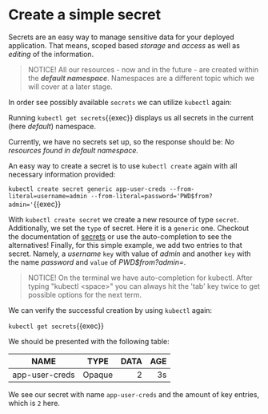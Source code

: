 # Create a simple secret

Secrets are an easy way to manage sensitive data for your deployed application. That means, scoped based *storage* and *access* as well as *editing* of the information. 

> NOTICE!
> All our resources - now and in the future - are created within the ***default namespace***.
> Namespaces are a different topic which we will cover at a later stage.

In order see possibly available `secrets` we can utilize `kubectl` again:

Running `kubectl get secrets`{{exec}} displays us all secrets in the current (here *default*) namespace.

Currently, we have no secrets set up, so the response should be: *No resources found in default namespace.*


An easy way to create a secret is to use `kubectl create` again with all necessary information provided: 

`kubectl create secret generic app-user-creds --from-literal=username=admin --from-literal=password='PWD$from?admin='`{{exec}}

With `kubectl create secret` we create a new resource of type `secret`. Additionally, we set the `type` of secret. Here it is a `generic` one. Checkout the documentation of [secrets](https://kubernetes.io/docs/concepts/configuration/secret/) or use the auto-completion to see the alternatives!
Finally, for this simple example, we add two entries to that secret. Namely, a *username* `key` with value of *admin* and another `key` with the name *password* and `value` of *PWD$from?admin=*.


> NOTICE!
> On the terminal we have auto-completion for kubectl. After typing "kubectl \<space\>" you can always hit the 'tab' key twice to get possible options for the next term.

We can verify the successful creation by using `kubectl` again:

`kubectl get secrets`{{exec}}

We should be presented with the following table:

| NAME            |     TYPE    | DATA  | AGE  | 
| --------------- |:-----------:| -----:| ----:|
| app-user-creds  |  Opaque     |  2    | 3s   |

We see our secret with name `app-user-creds` and the amount of key entries, which is `2` here.